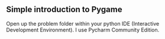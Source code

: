 ## Simple introduction to Pygame
Open up the problem folder within your python IDE (Interactive Development Environment). I use Pycharm Community Edition.
